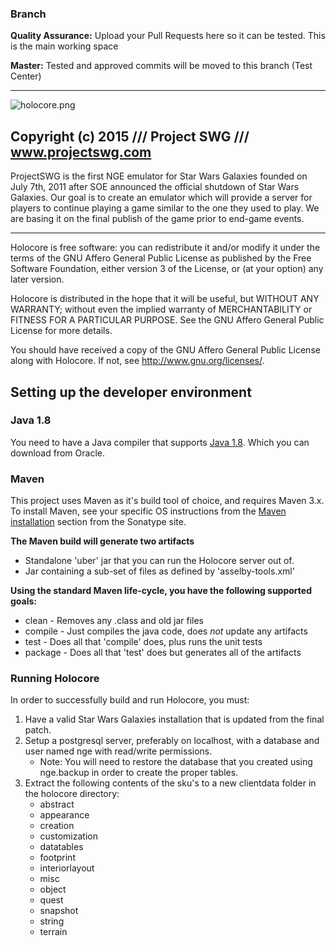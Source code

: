 ### **Branch** ###

**Quality Assurance:** Upload your Pull Requests here so it can be tested. This is the main working space

**Master:** Tested and approved commits will be moved to this branch (Test Center)

--------------------------------------------------------------------------------

![holocore.png](https://bitbucket.org/repo/norXdj/images/3473411954-holocore.png)

## Copyright (c) 2015 /// Project SWG /// www.projectswg.com ##

ProjectSWG is the first NGE emulator for Star Wars Galaxies founded on
July 7th, 2011 after SOE announced the official shutdown of Star Wars Galaxies.
Our goal is to create an emulator which will provide a server for players to
continue playing a game similar to the one they used to play. We are basing
it on the final publish of the game prior to end-game events.

--------------------------------------------------------------------------------

Holocore is free software: you can redistribute it and/or modify
it under the terms of the GNU Affero General Public License as
published by the Free Software Foundation, either version 3 of the
License, or (at your option) any later version.

Holocore is distributed in the hope that it will be useful,
but WITHOUT ANY WARRANTY; without even the implied warranty of
MERCHANTABILITY or FITNESS FOR A PARTICULAR PURPOSE.  See the
GNU Affero General Public License for more details.

You should have received a copy of the GNU Affero General Public License
along with Holocore.  If not, see <http://www.gnu.org/licenses/>.

## Setting up the developer environment ##

### Java 1.8 ###

You need to have a Java compiler that supports [Java 1.8](http://www.oracle.com/technetwork/java/javase/downloads/jdk8-downloads-2133151.html). Which
you can download from Oracle.

### Maven ###

This project uses Maven as it's build tool of choice, and requires Maven 3.x. To install Maven, see your
specific OS instructions from the [Maven installation](http://books.sonatype.com/mvnref-book/reference/installation.html) section
from the Sonatype site.

**The Maven build will generate two artifacts**

- Standalone 'uber' jar that you can run the Holocore server out of.
- Jar containing a sub-set of files as defined by 'asselby-tools.xml'

**Using the standard Maven life-cycle, you have the following supported goals:**

- clean   - Removes any .class and old jar files
- compile - Just compiles the java code, does *not* update any artifacts
- test    - Does all that 'compile' does, plus runs the unit tests
- package - Does all that 'test' does but generates all of the artifacts

### Running Holocore ###
In order to successfully build and run Holocore, you must:

1. Have a valid Star Wars Galaxies installation that is updated from the final patch.
2. Setup a postgresql server, preferably on localhost, with a database and user named nge with read/write permissions.
    * Note: You will need to restore the database that you created using nge.backup in order to create the proper tables.
3. Extract the following contents of the sku's to a new clientdata folder in the holocore directory:
    * abstract
    * appearance
    * creation
    * customization
    * datatables
    * footprint
    * interiorlayout
    * misc
    * object
    * quest
    * snapshot
    * string
    * terrain